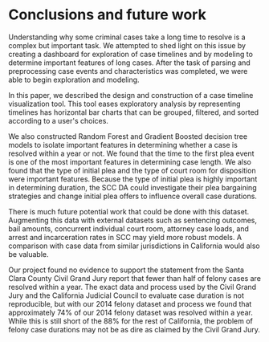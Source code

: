 # Conclusions and future work

Understanding why some criminal cases take a long time to resolve is a complex but important task. We attempted to shed light on this issue by creating a dashboard for exploration of case timelines and by modeling to determine important features of long cases. After the task of parsing and preprocessing case events and characteristics was completed, we were able to begin exploration and modeling.

In this paper, we described the design and construction of a case timeline visualization tool. This tool eases exploratory analysis by representing timelines has horizontal bar charts that can be grouped, filtered, and sorted according to a user's choices.

We also constructed Random Forest and Gradient Boosted decision tree models to isolate important features in determining whether a case is resolved within a year or not. We found that the time to the first plea event is one of the most important features in determining case length. We also found that the type of initial plea and the type of court room for disposition were important features. Because the type of initial plea is highly important in determining duration, the SCC DA could investigate their plea bargaining strategies and change initial plea offers to influence overall case durations.

There is much future potential work that could be done with this dataset. Augmenting this data with external datasets such as sentencing outcomes, bail amounts, concurrent individual court room, attorney case loads, and arrest and incarceration rates in SCC may yield more robust models. A comparison with case data from similar jurisdictions in California would also be valuable.

Our project found no evidence to support the statement from the Santa Clara County Civil Grand Jury report that fewer than half of felony cases are resolved within a year. The exact data and process used by the Civil Grand Jury and the California Judicial Council to evaluate case duration is not reproducible, but with our 2014 felony dataset and process we found that approximately 74% of our 2014 felony dataset was resolved within a year. While this is still short of the 88% for the rest of California, the problem of felony case durations may not be as dire as claimed by the Civil Grand Jury.